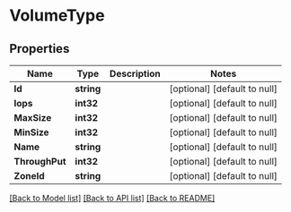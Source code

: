 # VolumeType

## Properties
Name | Type | Description | Notes
------------ | ------------- | ------------- | -------------
**Id** | **string** |  | [optional] [default to null]
**Iops** | **int32** |  | [optional] [default to null]
**MaxSize** | **int32** |  | [optional] [default to null]
**MinSize** | **int32** |  | [optional] [default to null]
**Name** | **string** |  | [optional] [default to null]
**ThroughPut** | **int32** |  | [optional] [default to null]
**ZoneId** | **string** |  | [optional] [default to null]

[[Back to Model list]](../README.md#documentation-for-models) [[Back to API list]](../README.md#documentation-for-api-endpoints) [[Back to README]](../README.md)



